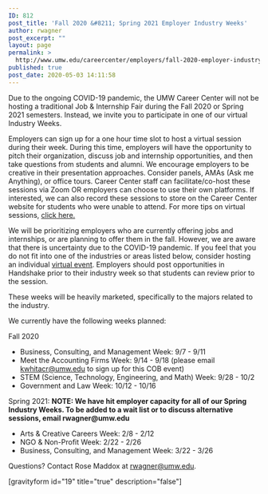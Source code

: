 ```yaml
---
ID: 812
post_title: 'Fall 2020 &#8211; Spring 2021 Employer Industry Weeks'
author: rwagner
post_excerpt: ""
layout: page
permalink: >
  http://www.umw.edu/careercenter/employers/fall-2020-employer-industry-weeks/
published: true
post_date: 2020-05-03 14:11:58
---
```

Due to the ongoing COVID-19 pandemic, the UMW Career Center will not be hosting a traditional Job &amp; Internship Fair during the Fall 2020 or Spring 2021 semesters. Instead, we invite you to participate in one of our virtual Industry Weeks.

Employers can sign up for a one hour time slot to host a virtual session during their week. During this time, employers will have the opportunity to pitch their organization, discuss job and internship opportunities, and then take questions from students and alumni. We encourage employers to be creative in their presentation approaches. Consider panels, AMAs (Ask me Anything), or office tours. Career Center staff can facilitate/co-host these sessions via Zoom OR employers can choose to use their own platforms. If interested, we can also record these sessions to store on the Career Center website for students who were unable to attend. For more tips on virtual sessions, <a href="https://www.umw.edu/careercenter/employers/virtual-recruiting-events/">click here.</a>

We will be prioritizing employers who are currently offering jobs and internships, or are planning to offer them in the fall. However, we are aware that there is uncertainty due to the COVID-19 pandemic. If you feel that you do not fit into one of the industries or areas listed below, consider hosting an individual <a href="https://www.umw.edu/careercenter/employers/virtual-recruiting-events/">virtual event</a>. Employers should post opportunities in Handshake prior to their industry week so that students can review prior to the session.

These weeks will be heavily marketed, specifically to the majors related to the industry.

We currently have the following weeks planned:

Fall 2020
<ul>
 	<li>Business, Consulting, and Management Week: 9/7 - 9/11</li>
 	<li>Meet the Accounting Firms Week: 9/14 - 9/18 (please email <a href="mailto:kwhitacr@umw.edu">kwhitacr@umw.edu</a> to sign up for this COB event)</li>
 	<li>STEM (Science, Technology, Engineering, and Math) Week: 9/28 - 10/2</li>
 	<li>Government and Law Week: 10/12 - 10/16</li>
</ul>
Spring 2021: <strong>NOTE: We have hit employer capacity for all of our Spring Industry Weeks. To be added to a wait list or to discuss alternative sessions, email rwagner@umw.edu</strong>
<ul>
 	<li>Arts &amp; Creative Careers Week: 2/8 - 2/12</li>
 	<li>NGO &amp; Non-Profit Week: 2/22 - 2/26</li>
 	<li>Business, Consulting, and Management Week: 3/22 - 3/26</li>
</ul>
Questions? Contact Rose Maddox at <a href="mailto:rwagner@umw.edu">rwagner@umw.edu</a>.

[gravityform id="19" title="true" description="false"]
